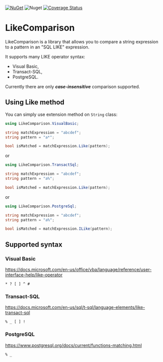 [![NuGet](https://img.shields.io/nuget/v/LikeComparison)](https://www.nuget.org/packages/LikeComparison)
![Nuget](https://img.shields.io/nuget/dt/LikeComparison)
[![Coverage Status](https://img.shields.io/coveralls/github/cagrin/LikeComparison)](https://img.shields.io/coveralls/github/cagrin/LikeComparison)

# LikeComparison
LikeComparison is a library that allows you to compare a string expression to a pattern in an "SQL LIKE" expression.

It supports many LIKE operator syntax:
- Visual Basic,
- Transact-SQL,
- PostgreSQL.

Currently there are only ***case-insensitive*** comparison supported.

## Using Like method

You can simply use extension method on `String` class:
```cs
using LikeComparison.VisualBasic;
```
```cs
string matchExpression = "abcdef";
string pattern = "a*";

bool isMatched = matchExpression.Like(pattern);
```
or

```cs
using LikeComparison.TransactSql;
```
```cs
string matchExpression = "abcdef";
string pattern = "a%";

bool isMatched = matchExpression.Like(pattern);
```
or

```cs
using LikeComparison.PostgreSql;
```
```cs
string matchExpression = "abcdef";
string pattern = "a%";

bool isMatched = matchExpression.ILike(pattern);
```
## Supported syntax
### Visual Basic

https://docs.microsoft.com/en-us/office/vba/language/reference/user-interface-help/like-operator

```* ? [ ] ^ #```
###  Transact-SQL

https://docs.microsoft.com/en-us/sql/t-sql/language-elements/like-transact-sql

```% _ [ ] !```
###  PostgreSQL

https://www.postgresql.org/docs/current/functions-matching.html

```% _```